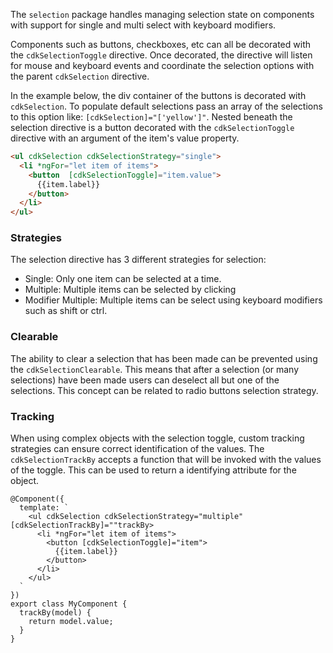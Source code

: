 The `selection` package handles managing selection state on components
with support for single and multi select with keyboard modifiers.

Components such as buttons, checkboxes, etc can all be decorated with
the `cdkSelectionToggle` directive. Once decorated, the directive
will listen for mouse and keyboard events and coordinate the
selection options with the parent `cdkSelection` directive.

In the example below, the div container of the buttons is decorated with `cdkSelection`. To populate 
default selections pass an array of the selections to this option like:
`[cdkSelection]="['yellow']"`. Nested beneath the selection directive is a button decorated
with the `cdkSelectionToggle` directive with an argument of the item's value property.

```html
<ul cdkSelection cdkSelectionStrategy="single">
  <li *ngFor="let item of items">
    <button  [cdkSelectionToggle]="item.value">
      {{item.label}}
    </button>
  </li>
</ul>
```

### Strategies
The selection directive has 3 different strategies for selection:

- Single: Only one item can be selected at a time.
- Multiple: Multiple items can be selected by clicking
- Modifier Multiple: Multiple items can be select using keyboard modifiers such as shift or ctrl.

### Clearable
The ability to clear a selection that has been made can be prevented using the `cdkSelectionClearable`.
This means that after a selection (or many selections) have been made users can deselect
all but one of the selections. This concept can be related to radio buttons selection strategy.

### Tracking
When using complex objects with the selection toggle, custom tracking strategies
can ensure correct identification of the values. The `cdkSelectionTrackBy` accepts
a function that will be invoked with the values of the toggle. This can be used to
return a identifying attribute for the object.

```TS
@Component({
  template: `
    <ul cdkSelection cdkSelectionStrategy="multiple" [cdkSelectionTrackBy]=""trackBy>
      <li *ngFor="let item of items">
        <button [cdkSelectionToggle]="item">
          {{item.label}}
        </button>
      </li>
    </ul>
  `
})
export class MyComponent {
  trackBy(model) {
    return model.value;
  }
}
```